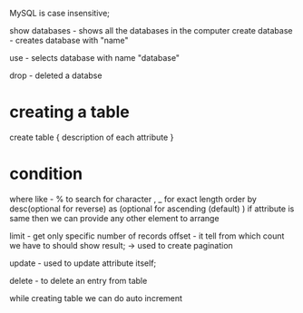 MySQL is case insensitive;

show databases -  shows all the databases in the computer
create database <name> - creates database with "name"

use <database> - selects database with name "database"

drop <database> - deleted a databse

# creating a table
create table <table>{
    description of each attribute
}

# condition
where
like - % to search for character , _ for exact length
order by<attribute> desc(optional for reverse) as (optional for ascending (default) )
    if attribute is same then we can provide any other element to arrange

limit - get only specific number of records
offset <number> - it tell from which count we have to should show result; -> used to create pagination

update <attribute> - used to update attribute itself;

delete - to delete an entry from table

while creating table we can do auto increment